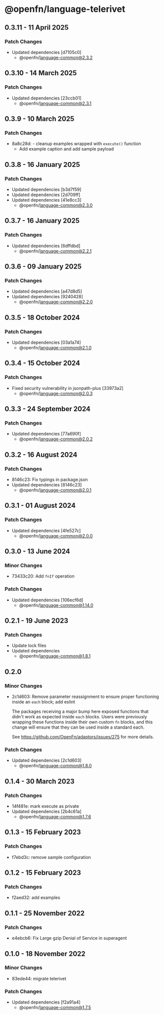 # @openfn/language-telerivet

## 0.3.11 - 11 April 2025

### Patch Changes

* Updated dependencies \[d7105c0]
  * @openfn/language-common@2.3.2

## 0.3.10 - 14 March 2025

### Patch Changes

* Updated dependencies \[23ccb01]
  * @openfn/language-common@2.3.1

## 0.3.9 - 10 March 2025

### Patch Changes

* 8a8c28d: - cleanup examples wrapped with `execute()` function
  * Add example caption and add sample payload

## 0.3.8 - 16 January 2025

### Patch Changes

* Updated dependencies \[b3d7f59]
* Updated dependencies \[2d709ff]
* Updated dependencies \[41e8cc3]
  * @openfn/language-common@2.3.0

## 0.3.7 - 16 January 2025

### Patch Changes

* Updated dependencies \[6dffdbd]
  * @openfn/language-common@2.2.1

## 0.3.6 - 09 January 2025

### Patch Changes

* Updated dependencies \[a47d8d5]
* Updated dependencies \[9240428]
  * @openfn/language-common@2.2.0

## 0.3.5 - 18 October 2024

### Patch Changes

* Updated dependencies \[03a1a74]
  * @openfn/language-common@2.1.0

## 0.3.4 - 15 October 2024

### Patch Changes

* Fixed security vulnerability in jsonpath-plus \[33973a2]
  * @openfn/language-common@2.0.3

## 0.3.3 - 24 September 2024

### Patch Changes

* Updated dependencies \[77a690f]
  * @openfn/language-common@2.0.2

## 0.3.2 - 16 August 2024

### Patch Changes

* 8146c23: Fix typings in package.json
* Updated dependencies \[8146c23]
  * @openfn/language-common@2.0.1

## 0.3.1 - 01 August 2024

### Patch Changes

* Updated dependencies \[4fe527c]
  * @openfn/language-common@2.0.0

## 0.3.0 - 13 June 2024

### Minor Changes

* 73433c20: Add `fnIf` operation

### Patch Changes

* Updated dependencies \[106ecf6d]
  * @openfn/language-common@1.14.0

## 0.2.1 - 19 June 2023

### Patch Changes

* Update lock files
* Updated dependencies
  * @openfn/language-common@1.8.1

## 0.2.0

### Minor Changes

* 2c1d603: Remove parameter reassignment to ensure proper functioning inside an
  `each` block; add eslint

  The packages receiving a major bump here exposed functions that didn't work as
  expected inside `each` blocks. Users were previously wrapping these functions
  inside their own custom `fn` blocks, and this change will ensure that they can
  be used inside a standard each.

  See https://github.com/OpenFn/adaptors/issues/275 for more details.

### Patch Changes

* Updated dependencies \[2c1d603]
  * @openfn/language-common@1.8.0

## 0.1.4 - 30 March 2023

### Patch Changes

* 14f481e: mark execute as private
* Updated dependencies \[2b4c61a]
  * @openfn/language-common@1.7.6

## 0.1.3 - 15 February 2023

### Patch Changes

* f7ebd3c: remove sample configuration

## 0.1.2 - 15 February 2023

### Patch Changes

* f2aed32: add examples

## 0.1.1 - 25 November 2022

### Patch Changes

* e4ebcb6: Fix Large gzip Denial of Service in superagent

## 0.1.0 - 18 November 2022

### Minor Changes

* 83ede44: migrate telerivet

### Patch Changes

* Updated dependencies \[f2a91a4]
  * @openfn/language-common@1.7.5
